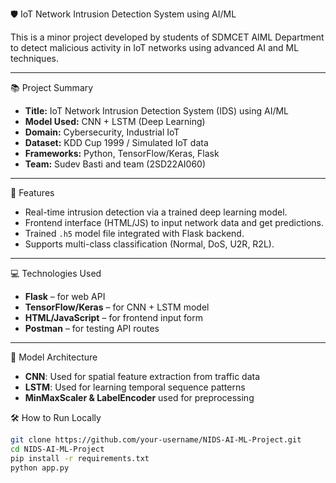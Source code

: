 🛡️ IoT Network Intrusion Detection System using AI/ML

This is a minor project developed by students of SDMCET AIML Department to detect malicious activity in IoT networks using advanced AI and ML techniques.

---

 📚 Project Summary

- **Title:** IoT Network Intrusion Detection System (IDS) using AI/ML
- **Model Used:** CNN + LSTM (Deep Learning)
- **Domain:** Cybersecurity, Industrial IoT
- **Dataset:** KDD Cup 1999 / Simulated IoT data
- **Frameworks:** Python, TensorFlow/Keras, Flask
- **Team:** Sudev Basti and team (2SD22AI060)

---

 🚀 Features

- Real-time intrusion detection via a trained deep learning model.
- Frontend interface (HTML/JS) to input network data and get predictions.
- Trained `.h5` model file integrated with Flask backend.
- Supports multi-class classification (Normal, DoS, U2R, R2L).




---

💻 Technologies Used

- **Flask** – for web API
- **TensorFlow/Keras** – for CNN + LSTM model
- **HTML/JavaScript** – for frontend input form
- **Postman** – for testing API routes

---

🧠 Model Architecture

- **CNN**: Used for spatial feature extraction from traffic data
- **LSTM**: Used for learning temporal sequence patterns
- **MinMaxScaler & LabelEncoder** used for preprocessing



🛠️ How to Run Locally

```bash
git clone https://github.com/your-username/NIDS-AI-ML-Project.git
cd NIDS-AI-ML-Project
pip install -r requirements.txt
python app.py


